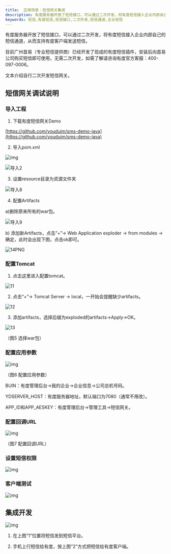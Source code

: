 ```yaml
---
title:  应用场景：短信网关集成
description: 有度服务器开放了短信接口，可以通过二次开发，将有度短信接入企业内部自己的短信通道，从而支持有度客户端发送短信。
keywords: 短信,有度短信,短信接口,二次开发,短信通道,企业短信
---
```


有度服务器开放了短信接口，可以通过二次开发，将有度短信接入企业内部自己的短信通道，从而支持有度客户端发送短信。

目前广州首易（专业短信提供商）已经开发了现成的有度短信插件，安装后向首易公司购买短信即可使用，无需二次开发，如需了解请咨询有度官方客服：400-097-0006。

文本介绍自行二次开发短信网关。

## 短信网关调试说明

### 导入工程

1) 下载有度短信网关Demo

[https://github.com/youduim/sms-demo-java](https://github.com/youduim/sms-demo-java)



2) 导入pom.xml

![img](res/b01_00017/10051.png)



![导入2](res/b01_00017/10052.png)



3) 设置resource目录为资源文件夹



![导入8](res/b01_00017/10053.png)



4) 配置Artifacts

a)删除原来所有的war包。

![导入9](res/b01_00017/10054.png)



b) 添加新Artifacts，点击“+”-> Web Application exploder -> from modules -> 确定，此时会出现下图，点击ok即可。

![14PNG](res/b01_00017/10055.png)



### 配置Tomcat

1) 点击这里进入配置tomcat。

![11](res/b01_00017/10056.png)



2) 点击“+”-> Tomcat Server -> local，一开始会提醒缺少artifacts。

![12](res/b01_00017/10057.png)





3) 添加artifacts，选择后缀为exploded的artifacts->Apply->OK。

![13](res/b01_00017/10058.png)

（图5 选择war包）

### 配置应用参数

![img](res/b01_00017/10059.png)

（图6 配置应用参数）

BUIN：有度管理后台->我的企业->企业信息->公司总机号码。

YDSERVER_HOST：有度服务器地址，默认端口为7080（通常不用改）。

APP_ID和APP_AESKEY：有度管理后台->管理工具->短信网关。

### 配置回调URL

![img](res/b01_00017/100510.png)

（图7 配置回调URL）



### 设置短信权限



![img](res/b01_00017/100511.png)



### 客户端测试

![img](res/b01_00017/100512.png)

## 集成开发

![img](res/b01_00018/100513.png)

1) 在上图“1”位置将短信发到短信平台。

2) 手机上行短信给有度，按上图“2”方式把短信给有度客户端。
